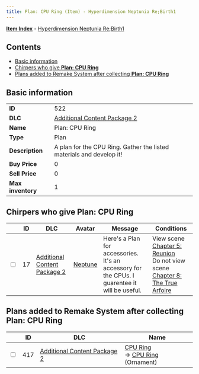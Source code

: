 ```yaml
---
title: Plan: CPU Ring (Item) - Hyperdimension Neptunia Re;Birth1
---
```


[**Item Index**](/neptunia/rb1/item/index.html) - [Hyperdimension Neptunia Re;Birth1](/neptunia/rb1)

## Contents

- [Basic information](#basic-information)
- [Chirpers who give **Plan: CPU Ring**](#chirpers-who-give-plan-cpu-ring)
- [Plans added to Remake System after collecting **Plan: CPU Ring**](#plans-added-to-remake-system-after-collecting-plan-cpu-ring)

## Basic information

|   |   |
| -- | -- |
| **ID** | 522 |
| **DLC** | [Additional Content Package 2](/neptunia/rb1/dlc/11-pack2.html) |
| **Name** | Plan: CPU Ring |
| **Type** | Plan |
| **Description** | A plan for the CPU Ring. Gather the listed materials and develop it! |
| **Buy Price** | 0 |
| **Sell Price** | 0 |
| **Max inventory** | 1 |


## Chirpers who give **Plan: CPU Ring**

|    | ID | DLC | Avatar | Message | Conditions |
| -- | -- | --- | ------ | ------- | ---------- |
| <input type="checkbox" id="rb1-chirper-event-11-17" class="trackbox" /> | 17 | [Additional Content Package 2](/neptunia/rb1/dlc/11-pack2.html) | [Neptune](/neptunia/rb1/undefined/1-30-neptune.html) | Here's a Plan for accessories.<br />It's an accessory for the CPUs. I guarentee it will be useful. | View scene [Chapter 5: Reunion](/neptunia/rb1/scene/1-503-chapter-5-reunion.html)<br />Do not view scene [Chapter 8: The True Arfoire](/neptunia/rb1/scene/1-807-chapter-8-the-true-arfoire.html) |


## Plans added to Remake System after collecting **Plan: CPU Ring**

|    | ID | DLC | Name |
| -- | -- | --- | ---- |
| <input type="checkbox" id="rb1-remake-11-417" class="trackbox" /> | 417 | [Additional Content Package 2](/neptunia/rb1/dlc/11-pack2.html) | [CPU Ring](/neptunia/rb1/remake/11-417-cpu-ring.html)<br /> → [CPU Ring](/neptunia/rb1/item/11-2745-cpu-ring.html) (Ornament) |
